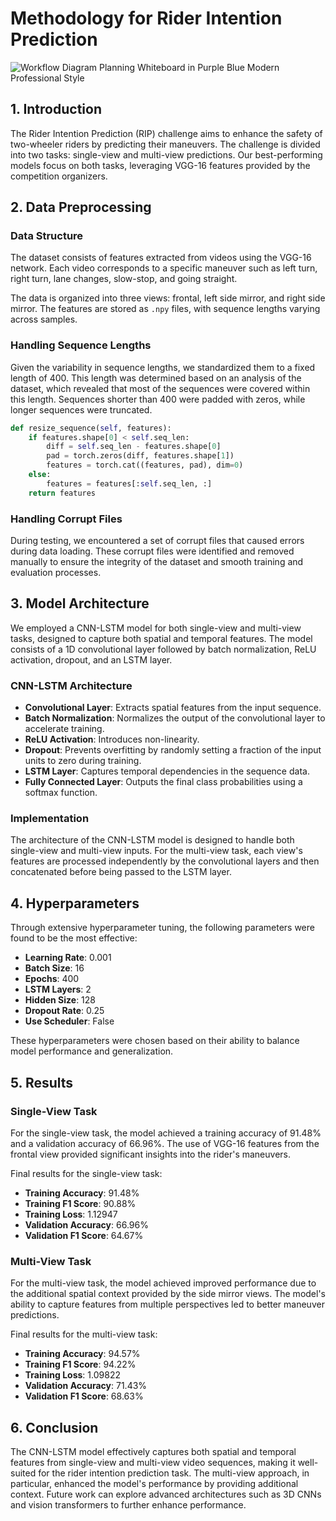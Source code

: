 # Methodology for Rider Intention Prediction

![Workflow Diagram Planning Whiteboard in Purple Blue Modern Professional Style](https://github.com/user-attachments/assets/96a2b0dc-b106-4a6a-bbe8-00418437343e)


## 1. Introduction

The Rider Intention Prediction (RIP) challenge aims to enhance the safety of two-wheeler riders by predicting their maneuvers. The challenge is divided into two tasks: single-view and multi-view predictions. Our best-performing models focus on both tasks, leveraging VGG-16 features provided by the competition organizers.

## 2. Data Preprocessing

### Data Structure

The dataset consists of features extracted from videos using the VGG-16 network. Each video corresponds to a specific maneuver such as left turn, right turn, lane changes, slow-stop, and going straight.

The data is organized into three views: frontal, left side mirror, and right side mirror. The features are stored as `.npy` files, with sequence lengths varying across samples.

### Handling Sequence Lengths

Given the variability in sequence lengths, we standardized them to a fixed length of 400. This length was determined based on an analysis of the dataset, which revealed that most of the sequences were covered within this length. Sequences shorter than 400 were padded with zeros, while longer sequences were truncated.

```python
def resize_sequence(self, features):
    if features.shape[0] < self.seq_len:
        diff = self.seq_len - features.shape[0]
        pad = torch.zeros(diff, features.shape[1])
        features = torch.cat((features, pad), dim=0)
    else:
        features = features[:self.seq_len, :]
    return features
```

### Handling Corrupt Files

During testing, we encountered a set of corrupt files that caused errors during data loading. These corrupt files were identified and removed manually to ensure the integrity of the dataset and smooth training and evaluation processes.

## 3. Model Architecture

We employed a CNN-LSTM model for both single-view and multi-view tasks, designed to capture both spatial and temporal features. The model consists of a 1D convolutional layer followed by batch normalization, ReLU activation, dropout, and an LSTM layer.

### CNN-LSTM Architecture

- **Convolutional Layer**: Extracts spatial features from the input sequence.
- **Batch Normalization**: Normalizes the output of the convolutional layer to accelerate training.
- **ReLU Activation**: Introduces non-linearity.
- **Dropout**: Prevents overfitting by randomly setting a fraction of the input units to zero during training.
- **LSTM Layer**: Captures temporal dependencies in the sequence data.
- **Fully Connected Layer**: Outputs the final class probabilities using a softmax function.

### Implementation

The architecture of the CNN-LSTM model is designed to handle both single-view and multi-view inputs. For the multi-view task, each view's features are processed independently by the convolutional layers and then concatenated before being passed to the LSTM layer.

## 4. Hyperparameters

Through extensive hyperparameter tuning, the following parameters were found to be the most effective:

- **Learning Rate**: 0.001
- **Batch Size**: 16
- **Epochs**: 400
- **LSTM Layers**: 2
- **Hidden Size**: 128
- **Dropout Rate**: 0.25
- **Use Scheduler**: False

These hyperparameters were chosen based on their ability to balance model performance and generalization.

## 5. Results

### Single-View Task

For the single-view task, the model achieved a training accuracy of 91.48% and a validation accuracy of 66.96%. The use of VGG-16 features from the frontal view provided significant insights into the rider's maneuvers.

Final results for the single-view task:

- **Training Accuracy**: 91.48%
- **Training F1 Score**: 90.88%
- **Training Loss**: 1.12947
- **Validation Accuracy**: 66.96%
- **Validation F1 Score**: 64.67%

### Multi-View Task

For the multi-view task, the model achieved improved performance due to the additional spatial context provided by the side mirror views. The model's ability to capture features from multiple perspectives led to better maneuver predictions.

Final results for the multi-view task:

- **Training Accuracy**: 94.57%
- **Training F1 Score**: 94.22%
- **Training Loss**: 1.09822
- **Validation Accuracy**: 71.43%
- **Validation F1 Score**: 68.63%

## 6. Conclusion

The CNN-LSTM model effectively captures both spatial and temporal features from single-view and multi-view video sequences, making it well-suited for the rider intention prediction task. The multi-view approach, in particular, enhanced the model's performance by providing additional context. Future work can explore advanced architectures such as 3D CNNs and vision transformers to further enhance performance.
